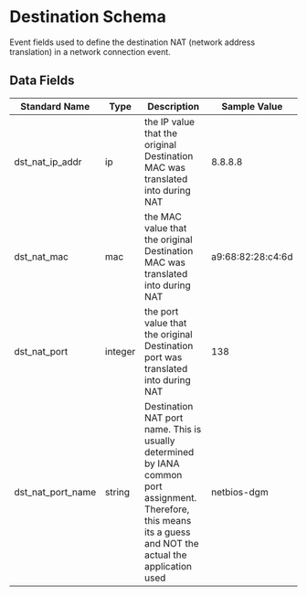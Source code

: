 # Destination Schema

Event fields used to define the destination NAT (network address translation) in a network connection event.

## Data Fields

| Standard Name | Type | Description | Sample Value |
|--------|---------|-------|-------|
| dst_nat_ip_addr | ip | the IP value that the original Destination MAC was translated into during NAT | 8.8.8.8 |
| dst_nat_mac | mac | the MAC value that the original Destination MAC was translated into during NAT | a9:68:82:28:c4:6d |
| dst_nat_port | integer | the port value that the original Destination port was translated into during NAT | 138 |
| dst_nat_port_name | string | Destination NAT port name. This is usually determined by IANA common port assignment. Therefore, this means its a guess and NOT the actual the application used | netbios-dgm |